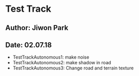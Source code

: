 # Test Track

## Author: Jiwon Park
## Date: 02.07.18

* TestTrackAutonomous1: make noise
* TestTrackAutonomous2: make shadow in road
* TestTrackAutonomous3: Change road and terrain texture
